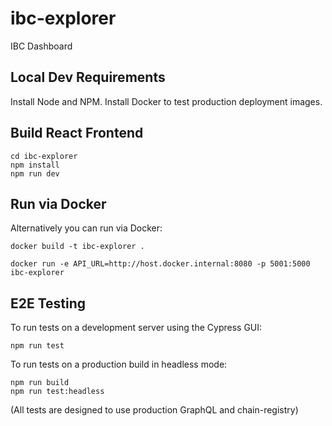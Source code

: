 # ibc-explorer
IBC Dashboard

## Local Dev Requirements
Install Node and NPM. Install Docker to test production deployment images.

## Build React Frontend

```shell
cd ibc-explorer
npm install
npm run dev
```

## Run via Docker
Alternatively you can run via Docker:

```shell
docker build -t ibc-explorer .

docker run -e API_URL=http://host.docker.internal:8080 -p 5001:5000 ibc-explorer
```

## E2E Testing
To run tests on a development server using the Cypress GUI:
```shell
npm run test
```

To run tests on a production build in headless mode:
```shell
npm run build
npm run test:headless
```

(All tests are designed to use production GraphQL and chain-registry)
